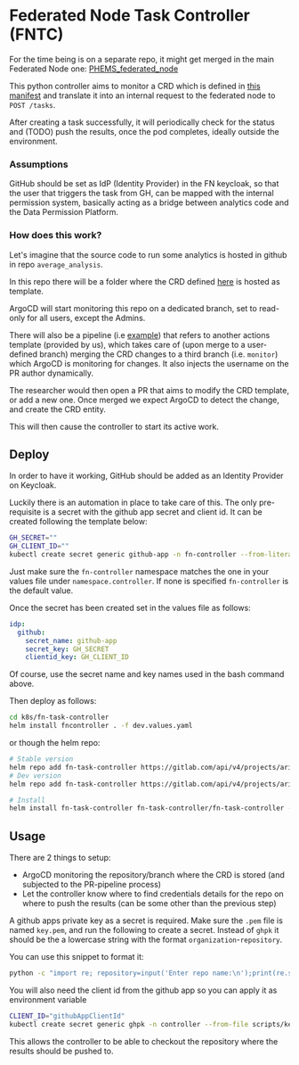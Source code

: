 # Federated Node Task Controller (FNTC)

For the time being is on a separate repo, it might get merged in the main Federated Node one: [PHEMS_federated_node](https://github.com/Aridhia-Open-Source/PHEMS_federated_node)


This python controller aims to monitor a CRD which is defined in [this manifest](./k8s/crd.yaml) and translate it into an internal request to the federated node to `POST /tasks`.

After creating a task successfully, it will periodically check for the status and (TODO) push the results, once the pod completes, ideally outside the environment.

### Assumptions
GitHub should be set as IdP (Identity Provider) in the FN keycloak, so that the user that triggers the task from GH, can be mapped with the internal permission system, basically acting as a bridge between analytics code and the Data Permission Platform.

### How does this work?
Let's imagine that the source code to run some analytics is hosted in github in repo `average_analysis`.

In this repo there will be a folder where the CRD defined [here](./k8s/crd.yaml) is hosted as template.

ArgoCD will start monitoring this repo on a dedicated branch, set to read-only for all users, except the Admins.

There will also be a pipeline (i.e [example](./pipeline-template.yml)) that refers to another actions template (provided by us), which takes care of (upon merge to a user-defined branch) merging the CRD changes to a third branch (i.e. `monitor`) which ArgoCD is monitoring for changes. It also injects the username on the PR author dynamically.

The researcher would then open a PR that aims to modify the CRD template, or add a new one. Once merged we expect ArgoCD to detect the change, and create the CRD entity.

This will then cause the controller to start its active work.


## Deploy
In order to have it working, GitHub should be added as an Identity Provider on Keycloak.

Luckily there is an automation in place to take care of this. The only pre-requisite is a secret with the github app secret and client id. It can be created following the template below:
```sh
GH_SECRET=""
GH_CLIENT_ID=""
kubectl create secret generic github-app -n fn-controller --from-literal "GH_SECRET=$GH_SECRET" --from-literal "GH_CLIENT_ID=$GH_CLIENT_ID"
```
Just make sure the `fn-controller` namespace matches the one in your values file under `namespace.controller`.
If none is specified `fn-controller` is the default value.

Once the secret has been created set in the values file as follows:
```yaml
idp:
  github:
    secret_name: github-app
    secret_key: GH_SECRET
    clientid_key: GH_CLIENT_ID
```
Of course, use the secret name and key names used in the bash command above.

Then deploy as follows:
```bash
cd k8s/fn-task-controller
helm install fncontroller . -f dev.values.yaml
```
or though the helm repo:
```sh
# Stable version
helm repo add fn-task-controller https://gitlab.com/api/v4/projects/aridhia%2Ffederated-node/packages/helm/stable
# Dev version
helm repo add fn-task-controller https://gitlab.com/api/v4/projects/aridhia%2Ffederated-node/packages/helm/develop

# Install
helm install fn-task-controller fn-task-controller/fn-task-controller -f <custom_value.yaml> --create-namespace --namespace=$namespace_name
```

## Usage
There are 2 things to setup:
- ArgoCD monitoring the repository/branch where the CRD is stored (and subjected to the PR-pipeline process)
- Let the controller know where to find credentials details for the repo on where to push the results (can be some other than the previous step)

A github apps private key as a secret is required. Make sure the `.pem` file is named `key.pem`, and run the following to create a secret. Instead of `ghpk` it should be the a lowercase string with the format `organization`-`repository`.

You can use this snippet to format it:
```bash
python -c "import re; repository=input('Enter repo name:\n');print(re.sub(r'[\W_]+','-', repository.lower()))"
```

You will also need the client id from the github app so you can apply it as environment variable

```bash
CLIENT_ID="githubAppClientId"
kubectl create secret generic ghpk -n controller --from-file scripts/key.pem --from-literal "GH_CLIENT_ID=$CLIENT_ID"
```
This allows the controller to be able to checkout the repository where the results should be pushed to.

